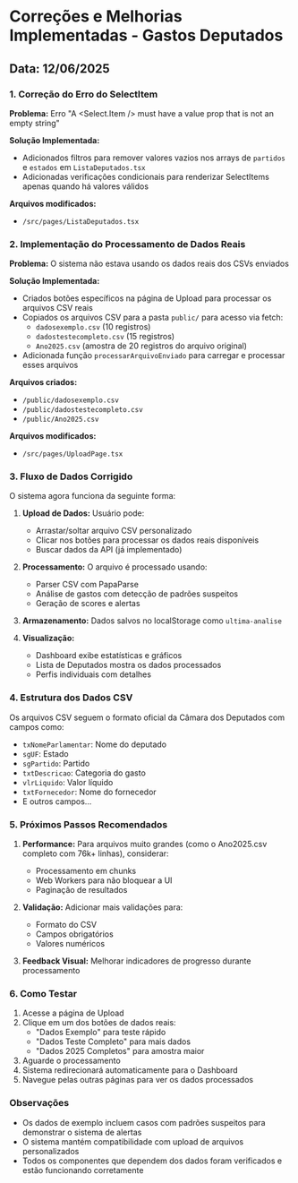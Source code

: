 # Correções e Melhorias Implementadas - Gastos Deputados

## Data: 12/06/2025

### 1. Correção do Erro do SelectItem

**Problema:** Erro "A <Select.Item /> must have a value prop that is not an empty string"

**Solução Implementada:**
- Adicionados filtros para remover valores vazios nos arrays de `partidos` e `estados` em `ListaDeputados.tsx`
- Adicionadas verificações condicionais para renderizar SelectItems apenas quando há valores válidos

**Arquivos modificados:**
- `/src/pages/ListaDeputados.tsx`

### 2. Implementação do Processamento de Dados Reais

**Problema:** O sistema não estava usando os dados reais dos CSVs enviados

**Solução Implementada:**
- Criados botões específicos na página de Upload para processar os arquivos CSV reais
- Copiados os arquivos CSV para a pasta `public/` para acesso via fetch:
  - `dadosexemplo.csv` (10 registros)
  - `dadostestecompleto.csv` (15 registros)  
  - `Ano2025.csv` (amostra de 20 registros do arquivo original)
- Adicionada função `processarArquivoEnviado` para carregar e processar esses arquivos

**Arquivos criados:**
- `/public/dadosexemplo.csv`
- `/public/dadostestecompleto.csv`
- `/public/Ano2025.csv`

**Arquivos modificados:**
- `/src/pages/UploadPage.tsx`

### 3. Fluxo de Dados Corrigido

O sistema agora funciona da seguinte forma:

1. **Upload de Dados:** Usuário pode:
   - Arrastar/soltar arquivo CSV personalizado
   - Clicar nos botões para processar os dados reais disponíveis
   - Buscar dados da API (já implementado)

2. **Processamento:** O arquivo é processado usando:
   - Parser CSV com PapaParse
   - Análise de gastos com detecção de padrões suspeitos
   - Geração de scores e alertas

3. **Armazenamento:** Dados salvos no localStorage como `ultima-analise`

4. **Visualização:** 
   - Dashboard exibe estatísticas e gráficos
   - Lista de Deputados mostra os dados processados
   - Perfis individuais com detalhes

### 4. Estrutura dos Dados CSV

Os arquivos CSV seguem o formato oficial da Câmara dos Deputados com campos como:
- `txNomeParlamentar`: Nome do deputado
- `sgUF`: Estado
- `sgPartido`: Partido
- `txtDescricao`: Categoria do gasto
- `vlrLiquido`: Valor líquido
- `txtFornecedor`: Nome do fornecedor
- E outros campos...

### 5. Próximos Passos Recomendados

1. **Performance:** Para arquivos muito grandes (como o Ano2025.csv completo com 76k+ linhas), considerar:
   - Processamento em chunks
   - Web Workers para não bloquear a UI
   - Paginação de resultados

2. **Validação:** Adicionar mais validações para:
   - Formato do CSV
   - Campos obrigatórios
   - Valores numéricos

3. **Feedback Visual:** Melhorar indicadores de progresso durante processamento

### 6. Como Testar

1. Acesse a página de Upload
2. Clique em um dos botões de dados reais:
   - "Dados Exemplo" para teste rápido
   - "Dados Teste Completo" para mais dados
   - "Dados 2025 Completos" para amostra maior
3. Aguarde o processamento
4. Sistema redirecionará automaticamente para o Dashboard
5. Navegue pelas outras páginas para ver os dados processados

### Observações

- Os dados de exemplo incluem casos com padrões suspeitos para demonstrar o sistema de alertas
- O sistema mantém compatibilidade com upload de arquivos personalizados
- Todos os componentes que dependem dos dados foram verificados e estão funcionando corretamente
